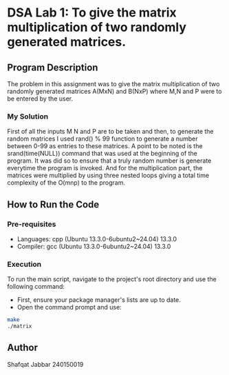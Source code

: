 # DSA Lab 1: To give the matrix multiplication of two randomly generated matrices.

## Program Description
The problem in this assignment was to give the matrix multiplication of two randomly generated matrices A(MxN) and B(NxP) where M,N and P were to be entered by the user.

### My Solution
First of all the inputs M N and P are to be taken and then, to generate the random matrices I used rand() % 99 function to generate a number between 0-99 as entries to these matrices. A point to be noted is the srand(time(NULL)) command that was used at the beginning of the program. It was did so to ensure that a truly random number is generate everytime the program is invoked. And for the multiplication part, the matrices were multiplied by using three nested loops giving a total time complexity of the O(mnp) to the program. 

## How to Run the Code

### Pre-requisites
- Languages: cpp (Ubuntu 13.3.0-6ubuntu2~24.04) 13.3.0
- Compiler: gcc (Ubuntu 13.3.0-6ubuntu2~24.04) 13.3.0

### Execution
To run the main script, navigate to the project's root directory and use the following command:
- First, ensure your package manager's lists are up to date.
- Open the command prompt and use:

```bash
make
./matrix
```

## Author
Shafqat Jabbar
240150019